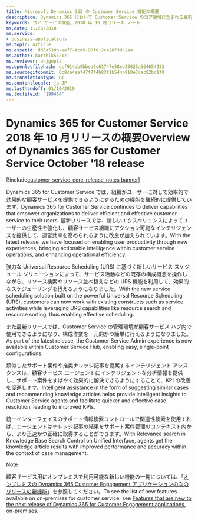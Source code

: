 ```yaml
---
title: Microsoft Dynamics 365 の Customer Service 機能の概要
description: Dynamics 365 において Customer Service のコア領域に含まれる最新の機能とエンゲージメントについて説明します
keywords: コア サービス機能、2018 年 10 月リリース ノート
ms.date: 11/26/2018
ms.service:
- business-applications
ms.topic: article
ms.assetid: dd3a539b-eef7-4cd9-90f0-2c42873dc2aa
ms.author: karthik55217;
ms.reviewer: anjgupta
ms.openlocfilehash: dcf914db9bbea9c61747e58eb35825a664654933
ms.sourcegitcommit: 0c8ca4eaf47f7f4b83f1b544b910e7cac92bd1f0
ms.translationtype: HT
ms.contentlocale: ja-JP
ms.lasthandoff: 01/10/2019
ms.locfileid: "199434"
---
```

# <a name="overview-of-dynamics-365-for-customer-service-october-18-release"></a><span data-ttu-id="71b55-104">Dynamics 365 for Customer Service 2018 年 10 月リリースの概要</span><span class="sxs-lookup"><span data-stu-id="71b55-104">Overview of Dynamics 365 for Customer Service October '18 release</span></span>

[!include[customer-service-core-release-notes banner](../../includes/customer-service-core-release-notes.md)]

<span data-ttu-id="71b55-105">Dynamics 365 for Customer Service では、組織がユーザーに対して効率的で効果的な顧客サービスを提供できるようにするための機能を継続的に提供しています。</span><span class="sxs-lookup"><span data-stu-id="71b55-105">Dynamics 365 for Customer Service continues to deliver capabilities that empower organizations to deliver efficient and effective customer service to their users.</span></span> <span data-ttu-id="71b55-106">最新リリースでは、新しいエクスペリエンスによってユーザーの生産性を強化し、顧客サービス組織にアクション可能なインテリジェンスを提供して、運営効率を高められるように改良が加えられています。</span><span class="sxs-lookup"><span data-stu-id="71b55-106">With the latest release, we have focused on enabling user productivity through new experiences, bringing actionable intelligence within customer service operations, and enhancing operational efficiency.</span></span>

<span data-ttu-id="71b55-107">強力な Universal Resource Scheduling (URS) に基づく新しいサービス スケジュール ソリューションによって、サービス活動などの既存の構成概念を操作しながら、リソース検索やリソース並べ替えなどの URS 機能を利用して、効果的なスケジューリングを行えるようになりました。</span><span class="sxs-lookup"><span data-stu-id="71b55-107">With the new service scheduling solution built on the powerful Universal Resource Scheduling (URS), customers can now work with existing constructs such as service activities while leveraging URS capabilities like resource search and resource sorting, thus enabling effective scheduling.</span></span> 

<span data-ttu-id="71b55-108">また最新リリースでは、Customer Service の管理環境が顧客サービス ハブ内で使用できるようになり、構成作業を一元的かつ簡単に行えるようになりました。</span><span class="sxs-lookup"><span data-stu-id="71b55-108">As part of the latest release, the Customer Service Admin experience is now available within Customer Service Hub, enabling easy, single-point configurations.</span></span> 

<span data-ttu-id="71b55-109">類似したサポート案件や推奨ナレッジ記事を提案するインテリジェント アシスタンスは、顧客サービス エージェントにインテリジェントな分析情報を提供し、サポート案件をすばやく効果的に解決できるようにすることで、KPI の改善を促進します。</span><span class="sxs-lookup"><span data-stu-id="71b55-109">Intelligent assistance in the form of suggesting similar cases and recommending knowledge articles helps provide intelligent insights to Customer Service agents and facilitate quicker and effective case resolution, leading to improved KPIs.</span></span>

<span data-ttu-id="71b55-110">統一インターフェイスのサポート情報検索コントロールで関連性検索を使用すれば、エージェントはナレッジ記事の結果をサポート案件管理のコンテキスト内から、より迅速かつ正確に取得することができます。</span><span class="sxs-lookup"><span data-stu-id="71b55-110">With Relevance search in Knowledge Base Search Control on Unified Interface, agents get the knowledge article results with improved performance and accuracy within the context of case management.</span></span> 


> [!NOTE]
> <span data-ttu-id="71b55-111">顧客サービス用にオンプレミスで利用可能な新しい機能の一覧については、「[オンプレミスの Dynamics 365 Customer Engagement アプリケーションの次のリリースの新機能](https://docs.microsoft.com/dynamics365/get-started/whats-new/customer-engagement/dynamics365-on-premises-features/)」を参照してください。</span><span class="sxs-lookup"><span data-stu-id="71b55-111">To see the list of new features available on on-premises for customer service, see [Features that are new to the next release of Dynamics 365 for Customer Engagement applications, on-premises](https://docs.microsoft.com/dynamics365/get-started/whats-new/customer-engagement/dynamics365-on-premises-features/).</span></span> 
